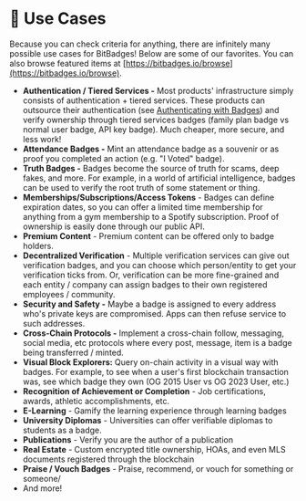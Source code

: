 # 🎨 Use Cases

Because you can check criteria for anything, there are infinitely many possible use cases for BitBadges! Below are some of our favorites. You can also browse featured items at [https://bitbadges.io/browse](https://bitbadges.io/browse).

* **Authentication / Tiered Services -** Most products' infrastructure simply consists of authentication + tiered services. These products can outsource their authentication (see [Authenticating with Badges](how-it-works/verification-tools.md)) and verify ownership through tiered services badges (family plan badge vs normal user badge, API key badge). Much cheaper, more secure, and less work!
* **Attendance Badges -** Mint an attendance badge as a souvenir or as proof you completed an action (e.g. "I Voted" badge).
* **Truth Badges -** Badges become the source of truth for scams, deep fakes, and more. For example, in a world of artificial intelligence, badges can be used to verify the root truth of some statement or thing.&#x20;
* **Memberships/Subscriptions/Access Tokens** - Badges can define expiration dates, so you can offer a limited time membership for anything from a gym membership to a Spotify subscription. Proof of ownership is easily done through our public API.
* **Premium Content** - Premium content can be offered only to badge holders.
* **Decentralized Verification** - Multiple verification services can give out verification badges, and you can choose which person/entity to get your verification ticks from. Or, verification can be more fine-grained and each entity / company can assign badges to their own registered employees / community.
* **Security and Safety -** Maybe a badge is assigned to every address who's private keys are compromised. Apps can then refuse service to such addresses.
* **Cross-Chain Protocols -** Implement a cross-chain follow, messaging, social media, etc protocols where every post, message, item is a badge being transferred / minted.&#x20;
* **Visual Block Explorers:** Query on-chain activity in a visual way with badges. For example, to see when a user's first blockchain transaction was, see which badge they own (OG 2015 User vs OG 2023 User, etc.)
* **Recognition of Achievement or Completion** - Job certifications, awards, athletic accomplishments, etc.
* **E-Learning** - Gamify the learning experience through learning badges
* **University Diplomas** - Universities can offer verifiable diplomas to students as a badge.
* **Publications** - Verify you are the author of a publication
* **Real Estate** - Custom encrypted title ownership, HOAs, and even MLS documents registered through the blockchain
* **Praise / Vouch Badges** - Praise, recommend, or vouch for something or someone/
* And more!
